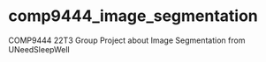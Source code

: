 # comp9444_image_segmentation
COMP9444 22T3 Group Project about Image Segmentation from UNeedSleepWell
